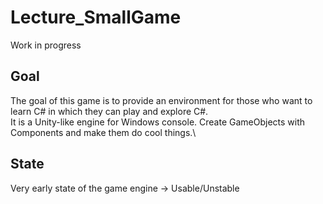 # Lecture_SmallGame
Work in progress

## Goal
The goal of this game is to provide an environment for those who want to learn C# in which they can play and explore C#.\
It is a Unity-like engine for Windows console. Create GameObjects with Components and make them do cool things.\

## State
Very early state of the game engine -> Usable/Unstable
